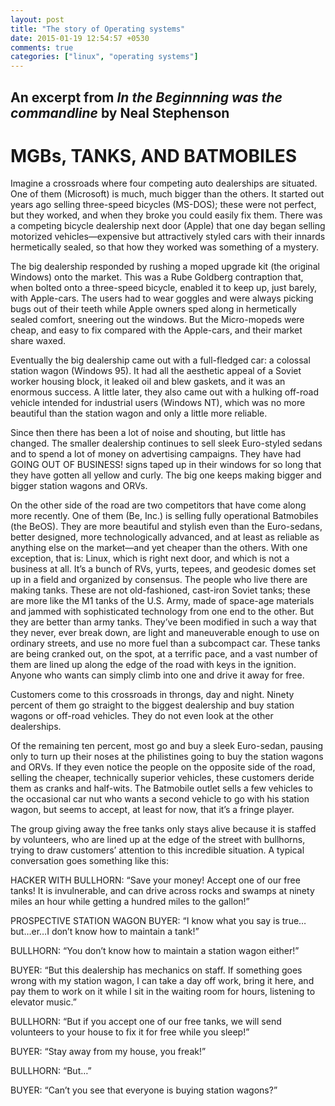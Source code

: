 ```yaml
---
layout: post
title: "The story of Operating systems"
date: 2015-01-19 12:54:57 +0530
comments: true
categories: ["linux", "operating systems"] 
---
```

An excerpt from *In the Beginnning was the commandline* by __Neal Stephenson__
------------------------------------------------------------------------------
MGBs, TANKS, AND BATMOBILES
===========================

Imagine a crossroads where four competing auto dealerships are situated. One of them (Microsoft) is much, much bigger than the others. It started out years ago selling three-speed bicycles (MS-DOS); these were not perfect, but they worked, and when they broke you could easily fix them.
There was a competing bicycle dealership next door (Apple) that one day began selling motorized vehicles—expensive but attractively styled cars with their innards hermetically sealed, so that how they worked was something of a mystery.

<!-- more -->
The big dealership responded by rushing a moped upgrade kit (the original Windows) onto the market. This was a Rube Goldberg contraption that, when bolted onto a three-speed bicycle, enabled it to keep up, just barely, with Apple-cars. The users had to wear goggles and were always picking bugs out of their teeth while Apple owners sped along in hermetically sealed comfort, sneering out the windows. But the Micro-mopeds were cheap, and easy to fix compared with the Apple-cars, and their market share waxed.


Eventually the big dealership came out with a full-fledged car: a colossal station wagon (Windows 95). It had all the aesthetic appeal of a Soviet worker housing block, it leaked oil and blew gaskets, and it was an enormous success. A little later, they also came out with a hulking off-road vehicle intended for industrial users (Windows NT), which was no more beautiful than the station wagon and only a little more reliable.


Since then there has been a lot of noise and shouting, but little has changed. The smaller dealership continues to sell sleek Euro-styled sedans and to spend a lot of money on advertising campaigns. They have had GOING OUT OF BUSINESS! signs taped up in their windows for so long that they have gotten all yellow and curly. The big one keeps making bigger and bigger station wagons and ORVs.


On the other side of the road are two competitors that have come along more recently.
One of them (Be, Inc.) is selling fully operational Batmobiles (the BeOS). They are more beautiful and stylish even than the Euro-sedans, better designed, more technologically advanced, and at least as reliable as anything else on the market—and yet cheaper than the others.
With one exception, that is: Linux, which is right next door, and which is not a business at all. It’s a bunch of RVs, yurts, tepees, and geodesic domes set up in a field and organized by consensus. The people who live there are making tanks. These are not old-fashioned, cast-iron Soviet tanks; these are more like the M1 tanks of the U.S. Army, made of space-age materials and jammed with sophisticated technology from one end to the other. But they are better than army tanks. They’ve been modified in such a way that they never, ever break down, are light and maneuverable enough to use on ordinary streets, and use no more fuel than a subcompact car. These tanks are being cranked out, on the spot, at a terrific pace, and a vast number of them are lined up along the edge of the road with keys in the ignition. Anyone who wants can simply climb into one and drive it away for free.


Customers come to this crossroads in throngs, day and night. Ninety percent of them go straight to the biggest dealership and buy station wagons or off-road vehicles. They do not even look at the other dealerships.


Of the remaining ten percent, most go and buy a sleek Euro-sedan, pausing only to turn up their noses at the philistines going to buy the station wagons and ORVs. If they even notice the people on the opposite side of the road, selling the cheaper, technically superior vehicles, these customers deride them as cranks and half-wits.
The Batmobile outlet sells a few vehicles to the occasional car nut who wants a second vehicle to go with his station wagon, but seems to accept, at least for now, that it’s a fringe player.


The group giving away the free tanks only stays alive because it is staffed by volunteers, who are lined up at the edge of the street with bullhorns, trying to draw customers’ attention to this incredible situation. A typical conversation goes something like this:


HACKER WITH BULLHORN: “Save your money! Accept one of our free tanks! It is invulnerable, and can drive across rocks and swamps at ninety miles an hour while getting a hundred miles to the gallon!”


PROSPECTIVE STATION WAGON BUYER: “I know what you say is true…but…er…I don’t know how to maintain a tank!”


BULLHORN: “You don’t know how to maintain a station wagon either!”


BUYER: “But this dealership has mechanics on staff. If something goes wrong with my station wagon, I can take a day off work, bring it here, and pay them to work on it while I sit in the waiting room for hours, listening to elevator music.”

BULLHORN: “But if you accept one of our free tanks, we will send volunteers to your house to fix it for free while you sleep!”



BUYER: “Stay away from my house, you freak!”


BULLHORN: “But…”


BUYER: “Can’t you see that everyone is buying station wagons?”
